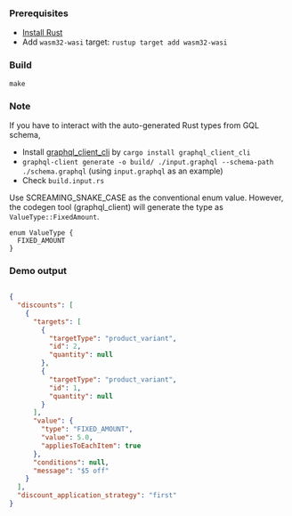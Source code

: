 ### Prerequisites

* [Install Rust](https://www.rust-lang.org/tools/install)
* Add `wasm32-wasi` target: `rustup target add wasm32-wasi`

### Build

```
make
```

### Note

If you have to interact with the auto-generated Rust types from GQL schema,

  * Install [graphql_client_cli](https://github.com/graphql-rust/graphql-client/tree/main/graphql_client_cli) by `cargo install graphql_client_cli`
  * `graphql-client generate -o build/ ./input.graphql --schema-path ./schema.graphql` (using `input.graphql` as an example)
  * Check `build.input.rs`

Use SCREAMING_SNAKE_CASE as the conventional enum value. However, the codegen tool (graphql_client)
will generate the type as `ValueType::FixedAmount`.

```
enum ValueType {
  FIXED_AMOUNT
}
```

### Demo output

```JSON

{
  "discounts": [
    {
      "targets": [
        {
          "targetType": "product_variant",
          "id": 2,
          "quantity": null
        },
        {
          "targetType": "product_variant",
          "id": 1,
          "quantity": null
        }
      ],
      "value": {
        "type": "FIXED_AMOUNT",
        "value": 5.0,
        "appliesToEachItem": true
      },
      "conditions": null,
      "message": "$5 off"
    }
  ],
  "discount_application_strategy": "first"
}

```



